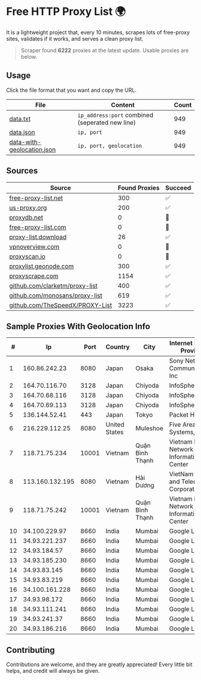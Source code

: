 
# Free HTTP Proxy List 🌍

It is a lightweight project that, every 10 minutes, scrapes lots of free-proxy sites, validates if it works, and serves a clean proxy list.


> Scraper found **6222** proxies at the latest update. Usable proxies are below.

## Usage

Click the file format that you want and copy the URL.


|File|Content|Count|
|----|-------|-----|
|[data.txt](https://raw.githubusercontent.com/themiralay/Proxy-List-World/master/data.txt)|`ip_address:port` combined (seperated new line)|949|
|[data.json](https://raw.githubusercontent.com/themiralay/Proxy-List-World/master/data.json)|`ip, port`|949|
|[data-with-geolocation.json](https://raw.githubusercontent.com/themiralay/Proxy-List-World/master/data-with-geolocation.json)|`ip, port, geolocation`|949|

## Sources

|Source|Found Proxies|Succeed|
|------|-------------|-------|
|[free-proxy-list.net](https://free-proxy-list.net)|300|✅|
|[us-proxy.org](https://www.us-proxy.org)|200|✅|
|[proxydb.net](http://proxydb.net)|0|🚫|
|[free-proxy-list.com](https://free-proxy-list.com/?page=&port=&type%5B%5D=http&type%5B%5D=https&up_time=0&search=Search)|0|🚫|
|[proxy-list.download](https://www.proxy-list.download/HTTP)|26|✅|
|[vpnoverview.com](https://vpnoverview.com/privacy/anonymous-browsing/free-proxy-servers)|0|🚫|
|[proxyscan.io](https://www.proxyscan.io)|0|🚫|
|[proxylist.geonode.com](https://proxylist.geonode.com/api/proxy-list?limit=300&page=1&sort_by=lastChecked&sort_type=desc&protocols=http,https)|300|✅|
|[proxyscrape.com](https://api.proxyscrape.com/v2/?request=displayproxies&protocol=http&timeout=10000&country=all&ssl=all&anonymity=all)|1154|✅|
|[github.com/clarketm/proxy-list](https://raw.githubusercontent.com/clarketm/proxy-list/master/proxy-list-raw.txt)|400|✅|
|[github.com/monosans/proxy-list](https://raw.githubusercontent.com/monosans/proxy-list/main/proxies/http.txt)|619|✅|
|[github.com/TheSpeedX/PROXY-List](https://raw.githubusercontent.com/TheSpeedX/PROXY-List/master/http.txt)|3223|✅|


## Sample Proxies With Geolocation Info

|#|Ip|Port|Country|City|Internet Service Provider|
|-|--|----|-------|----|-------------------------|
|1|160.86.242.23|8080|Japan|Osaka|Sony Network Communications Inc|
|2|164.70.116.70|3128|Japan|Chiyoda|InfoSphere|
|3|164.70.68.116|3128|Japan|Chiyoda|InfoSphere|
|4|164.70.69.113|3128|Japan|Chiyoda|InfoSphere|
|5|136.144.52.41|443|Japan|Tokyo|Packet Host, Inc.|
|6|216.229.112.25|8080|United States|Muleshoe|Five Area Systems, LLC|
|7|118.71.75.234|10001|Vietnam|Quận Bình Thạnh|Vietnam Internet Network Information Center|
|8|113.160.132.195|8080|Vietnam|Hải Dương|VietNam Post and Telecom Corporation|
|9|118.71.75.242|10001|Vietnam|Quận Bình Thạnh|Vietnam Internet Network Information Center|
|10|34.100.229.97|8660|India|Mumbai|Google LLC|
|11|34.93.221.237|8660|India|Mumbai|Google LLC|
|12|34.93.184.57|8660|India|Mumbai|Google LLC|
|13|34.93.185.230|8660|India|Mumbai|Google LLC|
|14|34.93.83.145|8660|India|Mumbai|Google LLC|
|15|34.93.83.219|8660|India|Mumbai|Google LLC|
|16|34.100.161.228|8660|India|Mumbai|Google LLC|
|17|34.93.98.172|8660|India|Mumbai|Google LLC|
|18|34.93.111.241|8660|India|Mumbai|Google LLC|
|19|34.93.241.37|8660|India|Mumbai|Google LLC|
|20|34.93.186.216|8660|India|Mumbai|Google LLC|



## Contributing

Contributions are welcome, and they are greatly appreciated! Every
little bit helps, and credit will always be given.

